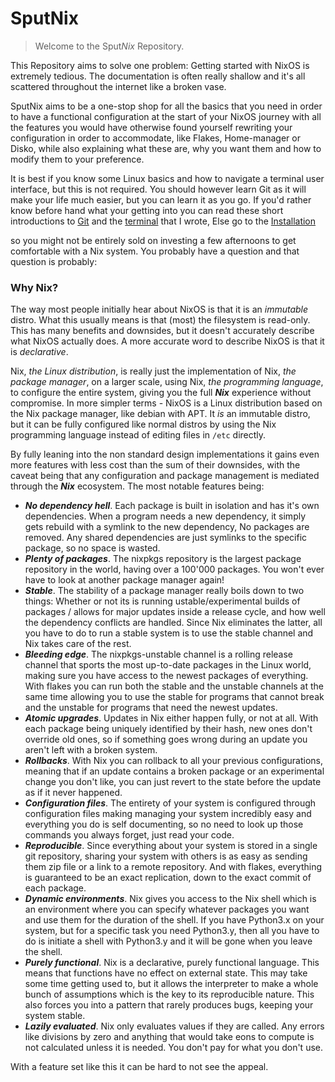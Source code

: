 
# SputNix

> Welcome to the Sput*Nix* Repository.

This Repository aims to solve one problem: Getting started with NixOS is extremely tedious. The documentation is often really shallow and it's all scattered throughout the internet like a broken vase.

SputNix aims to be a one-stop shop for all the basics that you need in order to have a functional configuration at the start of your NixOS journey with all the features you would have otherwise found yourself rewriting your configuration in order to accommodate, like Flakes, Home-manager or Disko, while also explaining what these are, why you want them and how to modify them to your preference.

It is best if you know some Linux basics and how to navigate a terminal user interface, but this is not required. You should however learn Git as it will make your life much easier, but you can learn it as you go. If you'd rather know before hand what your getting into you can read these short introductions to [Git](./assets/git-basics) and the [terminal](./assets/terminal) that I wrote, Else go to the [Installation](./assets/installation)

so you might not be entirely sold on investing a few afternoons to get comfortable with a Nix system. You probably have a question and that question is probably:

### Why Nix?

The way most people initially hear about NixOS is that it is an *immutable* distro. What this usually means is that (most) the filesystem is read-only. This has many benefits and downsides, but it doesn't accurately describe what NixOS actually does. A more accurate word to describe NixOS is that it is *declarative*.

Nix, *the Linux distribution*, is really just the implementation of Nix, *the package manager*, on a larger scale, using Nix, *the programming language*, to configure the entire system, giving you the full ***Nix*** experience without compromise. In more simpler terms - NixOS is a Linux distribution based on the Nix package manager, like debian with APT. It *is* an immutable distro, but it can be fully configured like normal distros by using the Nix programming language instead of editing files in `/etc` directly.

By fully leaning into the non standard design implementations it gains even more features with less cost than the sum of their downsides, with the caveat being that any configuration and package management is mediated through the ***Nix*** ecosystem. The most notable features being:

- ***No dependency hell***. Each package is built in isolation and has it's own dependencies.  When a program needs a new dependency, it simply gets rebuild with a symlink to the new dependency, No packages are removed. Any shared dependencies are just symlinks to the specific package, so no space is wasted.
- ***Plenty of packages***. The nixpkgs repository is the largest package repository in the world, having over a 100'000 packages. You won't ever have to look at another package manager again!
- ***Stable***. The stability of a package manager really boils down to two things: Whether or not its is running ustable/experimental builds of packages / allows for major updates inside a release cycle, and how well the dependency conflicts are handled. Since Nix eliminates the latter, all you have to do to run a stable system is to use the stable channel and Nix takes care of the rest.
- ***Bleeding edge***. The nixpkgs-unstable channel is a rolling release channel that sports the most up-to-date packages in the Linux world, making sure you have access to the newest packages of everything. With flakes you can run both the stable and the unstable channels at the same time allowing you to use the stable for programs that cannot break and the unstable for programs that need the newest updates.
- ***Atomic upgrades***. Updates in Nix either happen fully, or not at all. With each package being uniquely identified by their hash, new ones don't override old ones, so if something goes wrong during an update you aren't left with a broken system.
- ***Rollbacks***. With Nix you can rollback to all your previous configurations, meaning that if an update contains a broken package or an experimental change you don't like, you can just revert to the state before the update as if it never happened.
- ***Configuration files***. The entirety of your system is configured through configuration files making managing your system incredibly easy and everything you do is self documenting, so no need to look up those commands you always forget, just read your code.
- ***Reproducible***. Since everything about your system is stored in a single git repository, sharing your system with others is as easy as sending them zip file or a link to a remote repository. And with flakes, everything is guaranteed to be an exact replication, down to the exact commit of each package.
- ***Dynamic environments***. Nix gives you access to the Nix shell which is an environment where you can specify whatever packages you want and use them for the duration of the shell. If you have Python3.x on your system, but for a specific task you need Python3.y, then all you have to do is initiate a shell with Python3.y and it will be gone when you leave the shell.
- ***Purely functional***. Nix is a declarative, purely functional language. This means that functions have no effect on external state. This may take some time getting used to, but it allows the interpreter to make a whole bunch of assumptions which is the key to its reproducible nature. This also forces you into a pattern that rarely produces bugs, keeping your system stable.
- ***Lazily evaluated***. Nix only evaluates values if they are called. Any errors like divisions by zero and anything that would take eons to compute is not calculated unless it is needed. You don't pay for what you don't use.

With a feature set like this it can be hard to not see the appeal.
